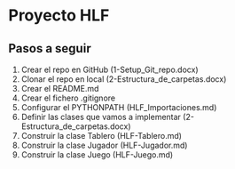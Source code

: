 # Proyecto HLF

## Pasos a seguir

1. Crear el repo en GitHub (1-Setup_Git_repo.docx)
2. Clonar el repo en local (2-Estructura_de_carpetas.docx)
3. Crear el README.md
4. Crear el fichero .gitignore
5. Configurar el PYTHONPATH (HLF_Importaciones.md)
6. Definir las clases que vamos a implementar (2-Estructura_de_carpetas.docx)
7. Construir la clase Tablero (HLF-Tablero.md)
8. Construir la clase Jugador (HLF-Jugador.md)
9. Construir la clase Juego (HLF-Juego.md)